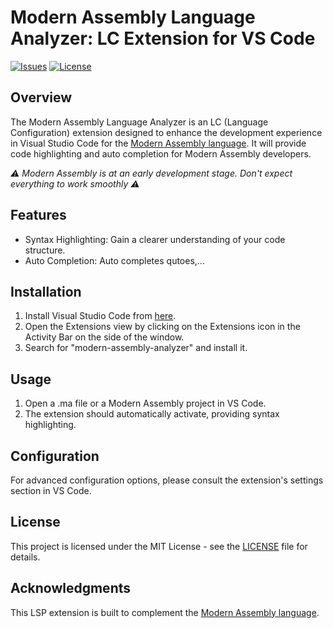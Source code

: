 # Modern Assembly Language Analyzer: LC Extension for VS Code

[![Issues](https://img.shields.io/github/issues/nwrenger/modern-assembly-analyzer)](https://github.com/nwrenger/modern-assembly-analyzer/issues)
[![License](https://img.shields.io/github/license/nwrenger/modern-assembly-analyzer)](https://github.com/nwrenger/modern-assembly-analyzer/blob/main/LICENSE)

## Overview

The Modern Assembly Language Analyzer is an LC (Language Configuration) extension designed to enhance the development experience in Visual Studio Code for the [Modern Assembly language](https://github.com/BoettcherDasOriginal/modern-assembly). It will provide code highlighting and auto completion for Modern Assembly developers.

<em>⚠ Modern Assembly is at an early development stage. Don't expect everything to work smoothly ⚠</em>

## Features

- Syntax Highlighting: Gain a clearer understanding of your code structure.
- Auto Completion: Auto completes qutoes,...

## Installation

1. Install Visual Studio Code from [here](https://code.visualstudio.com/).
2. Open the Extensions view by clicking on the Extensions icon in the Activity Bar on the side of the window.
3. Search for "modern-assembly-analyzer" and install it.

## Usage

1. Open a .ma file or a Modern Assembly project in VS Code.
2. The extension should automatically activate, providing syntax highlighting.

## Configuration

For advanced configuration options, please consult the extension's settings section in VS Code.

## License

This project is licensed under the MIT License - see the [LICENSE](https://github.com/nwrenger/modern-assembly-analyzer/blob/main/LICENSE) file for details.

## Acknowledgments

This LSP extension is built to complement the [Modern Assembly language](https://github.com/BoettcherDasOriginal/modern-assembly).
